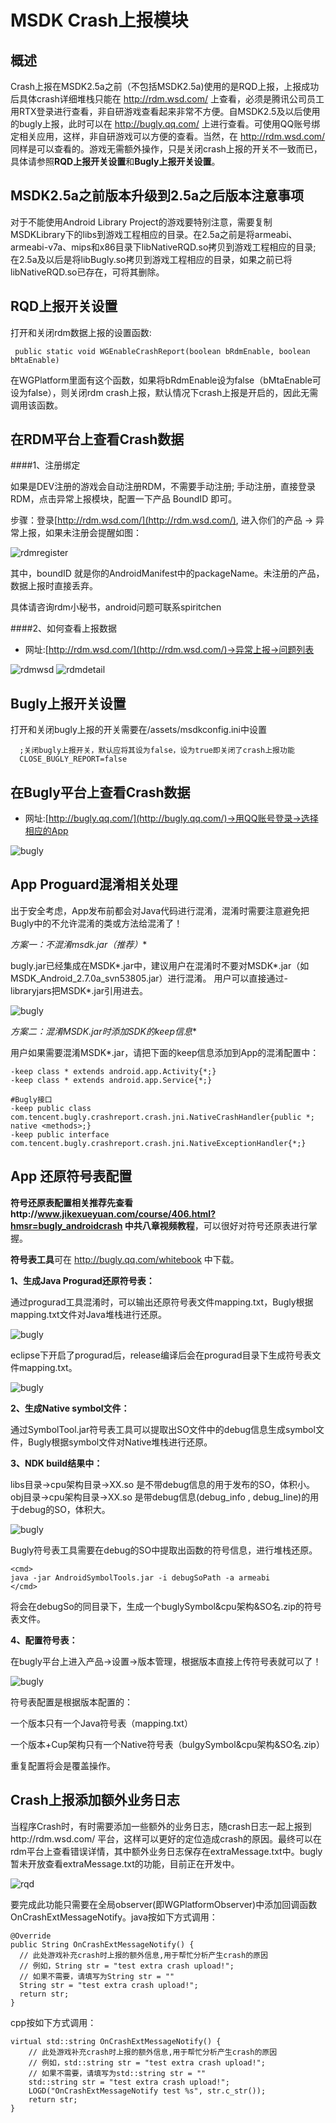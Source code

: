 MSDK Crash上报模块
===
概述
---
Crash上报在MSDK2.5a之前（不包括MSDK2.5a)使用的是RQD上报，上报成功后具体crash详细堆栈只能在 http://rdm.wsd.com/ 上查看，必须是腾讯公司员工用RTX登录进行查看，非自研游戏查看起来非常不方便。自MSDK2.5及以后使用的bugly上报，此时可以在 http://bugly.qq.com/ 上进行查看。可使用QQ账号绑定相关应用，这样，非自研游戏可以方便的查看。当然，在 http://rdm.wsd.com/ 同样是可以查看的。游戏无需额外操作，只是关闭crash上报的开关不一致而已，具体请参照**RQD上报开关设置**和**Bugly上报开关设置**。

MSDK2.5a之前版本升级到2.5a之后版本注意事项
---
对于不能使用Android Library Project的游戏要特别注意，需要复制MSDKLibrary下的libs到游戏工程相应的目录。在2.5a之前是将armeabi、armeabi-v7a、mips和x86目录下libNativeRQD.so拷贝到游戏工程相应的目录; 在2.5a及以后是将libBugly.so拷贝到游戏工程相应的目录，如果之前已将libNativeRQD.so已存在，可将其删除。

RQD上报开关设置
---
打开和关闭rdm数据上报的设置函数:

     public static void WGEnableCrashReport(boolean bRdmEnable, boolean bMtaEnable)

在WGPlatform里面有这个函数，如果将bRdmEnable设为false（bMtaEnable可设为false），则关闭rdm crash上报，默认情况下crash上报是开启的，因此无需调用该函数。

在RDM平台上查看Crash数据
---
####1、注册绑定

如果是DEV注册的游戏会自动注册RDM，不需要手动注册; 手动注册，直接登录RDM，点击异常上报模块，配置一下产品 BoundID 即可。

步骤：登录[http://rdm.wsd.com/](http://rdm.wsd.com/), 进入你们的产品 -> 异常上报，如果未注册会提醒如图：

![rdmregister](./rmdregister.png)

其中，boundID 就是你的AndroidManifest中的packageName。未注册的产品，数据上报时直接丢弃。

具体请咨询rdm小秘书，android问题可联系spiritchen

####2、如何查看上报数据
- 网址:[http://rdm.wsd.com/](http://rdm.wsd.com/)->异常上报->问题列表

![rdmwsd](./rdmwsd.png)
![rdmdetail](./rdmdetail.png)


Bugly上报开关设置
---
打开和关闭bugly上报的开关需要在/assets/msdkconfig.ini中设置

      ;关闭bugly上报开关，默认应将其设为false，设为true即关闭了crash上报功能
      CLOSE_BUGLY_REPORT=false

在Bugly平台上查看Crash数据
---
- 网址:[http://bugly.qq.com/](http://bugly.qq.com/)->用QQ账号登录->选择相应的App

![bugly](./bugly1.png)

App Proguard混淆相关处理
---
出于安全考虑，App发布前都会对Java代码进行混淆，混淆时需要注意避免把Bugly中的不允许混淆的类或方法给混淆了！

**方案一：不混淆msdk*.jar（推荐）**

bugly.jar已经集成在MSDK*.jar中，建议用户在混淆时不要对MSDK*.jar（如MSDK_Android_2.7.0a_svn53805.jar）进行混淆。
用户可以直接通过-libraryjars把MSDK*.jar引用进去。

![bugly](./bugly_proguard1.png)

**方案二：混淆MSDK*.jar时添加SDK的keep信息**

用户如果需要混淆MSDK*.jar，请把下面的keep信息添加到App的混淆配置中：

    -keep class * extends android.app.Activity{*;}
    -keep class * extends android.app.Service{*;}

    #Bugly接口
    -keep public class com.tencent.bugly.crashreport.crash.jni.NativeCrashHandler{public *; native <methods>;}
    -keep public interface com.tencent.bugly.crashreport.crash.jni.NativeExceptionHandler{*;}


App 还原符号表配置
---
**符号还原表配置相关推荐先查看http://www.jikexueyuan.com/course/406.html?hmsr=bugly_androidcrash 中共八章视频教程**，可以很好对符号还原表进行掌握。

**符号表工具**可在 http://bugly.qq.com/whitebook 中下载。

**1、生成Java Progurad还原符号表：**

通过progurad工具混淆时，可以输出还原符号表文件mapping.txt，Bugly根据mapping.txt文件对Java堆栈进行还原。

![bugly](./bugly_proguard2.png)

eclipse下开启了progurad后，release编译后会在progurad目录下生成符号表文件mapping.txt。

![bugly](./bugly_proguard3.png)


**2、生成Native symbol文件：**

通过SymbolTool.jar符号表工具可以提取出SO文件中的debug信息生成symbol文件，Bugly根据symbol文件对Native堆栈进行还原。

**3、NDK build结果中：**

libs目录->cpu架构目录->XX.so 是不带debug信息的用于发布的SO，体积小。
obj目录->cpu架构目录->XX.so 是带debug信息(debug_info , debug_line)的用于debug的SO，体积大。

![bugly](./bugly_proguard4.png)

Bugly符号表工具需要在debug的SO中提取出函数的符号信息，进行堆栈还原。

    <cmd>
    java -jar AndroidSymbolTools.jar -i debugSoPath -a armeabi
    </cmd>

将会在debugSo的同目录下，生成一个buglySymbol&cpu架构&SO名.zip的符号表文件。

**4、配置符号表：**

在bugly平台上进入产品->设置->版本管理，根据版本直接上传符号表就可以了！

![bugly](./bugly_proguard5.png)

符号表配置是根据版本配置的：

一个版本只有一个Java符号表（mapping.txt）

一个版本+Cup架构只有一个Native符号表（bulgySymbol&cpu架构&SO名.zip）

重复配置将会是覆盖操作。


Crash上报添加额外业务日志
---

当程序Crash时，有时需要添加一些额外的业务日志，随crash日志一起上报到http://rdm.wsd.com/ 平台，这样可以更好的定位造成crash的原因。最终可以在rdm平台上查看错误详情，其中额外业务日志保存在extraMessage.txt中。bugly暂未开放查看extraMessage.txt的功能，目前正在开发中。

![rqd](./rqd_extramsg.png)

要完成此功能只需要在全局observer(即WGPlatformObserver)中添加回调函数OnCrashExtMessageNotify。java按如下方式调用：

    @Override
    public String OnCrashExtMessageNotify() {
      // 此处游戏补充crash时上报的额外信息,用于帮忙分析产生crash的原因
      // 例如，String str = "test extra crash upload!";
      // 如果不需要，请填写为String str = ""
      String str = "test extra crash upload!";
      return str;
    }

cpp按如下方式调用：

    virtual std::string OnCrashExtMessageNotify() {
    	// 此处游戏补充crash时上报的额外信息,用于帮忙分析产生crash的原因
    	// 例如，std::string str = "test extra crash upload!";
    	// 如果不需要，请填写为std::string str = ""
    	std::string str = "test extra crash upload!";
    	LOGD("OnCrashExtMessageNotify test %s", str.c_str());
    	return str;
    }

